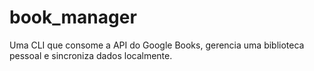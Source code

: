 # book_manager
Uma CLI que consome a API do Google Books, gerencia uma biblioteca pessoal e sincroniza dados localmente.
